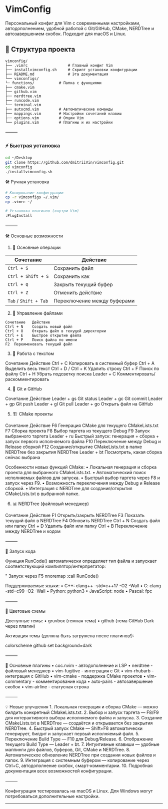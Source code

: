 # VimConfig



Персональный конфиг для Vim с современными настройками, автодополнением, удобной работой с Git/GitHub, CMake, NERDTree и автозавершением скобок. Подходит для macOS и Linux.


## 📂 Структура проекта
```
vimconfig/
├── .vimrc                  # Главный конфиг Vim
├── installvimconfig.sh     # Скрипт установки конфигурации
├── README.md               # Эта документация
└── vimconfigs/
└─ functions/           # Папка с функциями
├── cmake.vim
├── github.vim
├── nerdtree.vim
├── runcode.vim
└── terminal.vim
├── autocmd.vim         # Автоматические команды
├── mappings.vim        # Настройки сочетаний клавиш
├── options.vim         # Опции Vim
└── plugins.vim         # Плагины и их настройки
```
⸻
### ⚡ Быстрая установка

```bash
cd ~/Desktop
git clone https://github.com/dmitriiVin/vimconfig.git
cd vimconfig
./installvimconfig.sh
```
🛠 Ручная установка
```bash
# Копирование конфигурации
cp -r vimconfigs ~/.vim/
cp .vimrc ~/

# Установка плагинов (внутри Vim)
:PlugInstall
```

⸻

🛠 Основные возможности

1. 🎯 Основные операции

| Сочетание | Действие |
|-----------|----------|
| `Ctrl + S` | Сохранить файл |
| `Ctrl + Shift + S` | Сохранить как |
| `Ctrl + Q` | Закрыть текущий буфер |
| `Ctrl + Z` | Отменить действие |
| `Tab` / `Shift + Tab` | Переключение между буферами |


2. 📁 Управление файлами
```
Сочетание	Действие
Ctrl + N	Создать новый файл
Ctrl + O	Открыть файл в текущей директории
Ctrl + E	Быстрое открытие файла
Ctrl + P	Поиск файла по имени
F2	Переименовать текущий файл
```
3. 🔧 Работа с текстом

Сочетание	Действие
Ctrl + C	Копировать в системный буфер
Ctrl + A	Выделить весь текст
Ctrl + D / Ctrl + K	Удалить строку
Ctrl + F	Поиск по файлу
Ctrl + H	Убрать подсветку поиска
Leader + C	Комментировать/раскомментировать

4. 🐙 Git и GitHub

Сочетание	Действие
Leader + gs	Git status
Leader + gc	Git commit
Leader + gp	Git push
Leader + gl	Git pull
Leader + go	Открыть файл на GitHub

5. 🏗️ CMake проекты

Сочетание	Действие
F6	Генерация CMake для текущего CMakeLists.txt
F7	Сборка проекта
F8	Выбор таргета из текущего Debug
F9	Запуск выбранного таргета
Leader + ru	Быстрый запуск: генерация + сборка + запуск первого исполняемого файла
F10	Переключение между Debug и Release сборкой
F12	Создание/открытие CMakeLists.txt в папке NERDTree без закрытия NERDTree
Leader + bt	Посмотреть, какая сборка сейчас выбрана

Особенности новых функций CMake:
	•	Локальная генерация и сборка проекта для выбранного CMakeLists.txt.
	•	Автоматический поиск исполняемых файлов для запуска.
	•	Быстрый выбор таргета через F8 и запуск через F9.
	•	Возможность переключения между Debug и Release сборкой.
	•	Интеграция с NERDTree для создания/открытия CMakeLists.txt в выбранной папке.

6. 📊 NERDTree (файловый менеджер)

Сочетание	Действие
F1	Открыть/закрыть NERDTree
F3	Показать текущий файл в NERDTree
F4	Обновить NERDTree
Ctrl + N	Создать файл или папку
Ctrl + D	Удалить файл или папку
Ctrl + B	Переключение между NERDTree и кодом


⸻

🚀 Запуск кода

Функция RunCode() автоматически определяет тип файла и запускает соответствующий компилятор/интерпретатор:

" Запуск через F5
nnoremap <F5> :call RunCode()<CR>

Поддерживаемые языки:
	•	C++: clang++ -std=c++17 -O2 -Wall
	•	C: clang -std=c99 -O2 -Wall
	•	Python: python3
	•	JavaScript: node
	•	Pascal: fpc

⸻

🎨 Цветовые схемы

Доступные темы:
	•	gruvbox (темная тема)
	•	github (тема GitHub Dark через плагин)

Активация темы (должна быть загружена после плагинов!):

colorscheme github
set background=dark


⸻

🔌 Основные плагины
	•	coc.nvim - автодополнение и LSP
	•	nerdtree - файловый менеджер
	•	vim-fugitive - интеграция с Git
	•	vim-rhubarb - интеграция с GitHub
	•	vim-cmake - поддержка CMake проектов
	•	vim-commentary - комментирование кода
	•	auto-pairs - автозавершение скобок
	•	vim-airline - статусная строка

⸻

💡 Новые улучшения
	1.	Локальная генерация и сборка CMake — можно билдить конкретный CMakeLists.txt.
	2.	Выбор и запуск таргета — F8/F9 для интерактивного выбора исполняемого файла и запуска.
	3.	Создание CMakeLists.txt в NERDTree — создаётся и открывается без закрытия NERDTree.
	4.	Быстрый запуск CMake — Shift+F8 автоматически генерирует, билдит и запускает первый исполняемый файл.
	5.	Переключение Build Type — F10 для Debug/Release.
	6.	Отображение текущего Build Type — Leader + bt.
	7.	Интуитивные клавиши — удобные маппинги для файлов, буферов, Git, CMake и NERDTree.
	8.	Автоматическое обновление NERDTree при создании новых файлов и папок.
	9.	Интеграция с системным буфером — копирование через Ctrl+C, автодополнение скобок, смарт-комментарии.
	10.	Подробная документация всех возможностей конфигурации.

⸻

Конфигурация тестировалась на macOS и Linux. Для Windows могут потребоваться дополнительные настройки.

---
